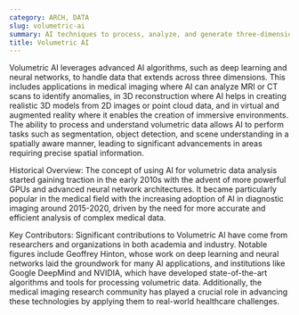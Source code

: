 ```yaml
---
category: ARCH, DATA
slug: volumetric-ai
summary: AI techniques to process, analyze, and generate three-dimensional volumetric data, often used in fields like medical imaging, 3D reconstruction, and virtual reality.
title: Volumetric AI
---
```


Volumetric AI leverages advanced AI algorithms, such as deep learning and neural networks, to handle data that extends across three dimensions. This includes applications in medical imaging where AI can analyze MRI or CT scans to identify anomalies, in 3D reconstruction where AI helps in creating realistic 3D models from 2D images or point cloud data, and in virtual and augmented reality where it enables the creation of immersive environments. The ability to process and understand volumetric data allows AI to perform tasks such as segmentation, object detection, and scene understanding in a spatially aware manner, leading to significant advancements in areas requiring precise spatial information.

Historical Overview:
The concept of using AI for volumetric data analysis started gaining traction in the early 2010s with the advent of more powerful GPUs and advanced neural network architectures. It became particularly popular in the medical field with the increasing adoption of AI in diagnostic imaging around 2015-2020, driven by the need for more accurate and efficient analysis of complex medical data.

Key Contributors:
Significant contributions to Volumetric AI have come from researchers and organizations in both academia and industry. Notable figures include Geoffrey Hinton, whose work on deep learning and neural networks laid the groundwork for many AI applications, and institutions like Google DeepMind and NVIDIA, which have developed state-of-the-art algorithms and tools for processing volumetric data. Additionally, the medical imaging research community has played a crucial role in advancing these technologies by applying them to real-world healthcare challenges.